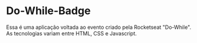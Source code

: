 # Do-While-Badge
Essa é uma aplicação voltada ao evento criado pela Rocketseat "Do-While". As tecnologias variam entre HTML, CSS e Javascript.
